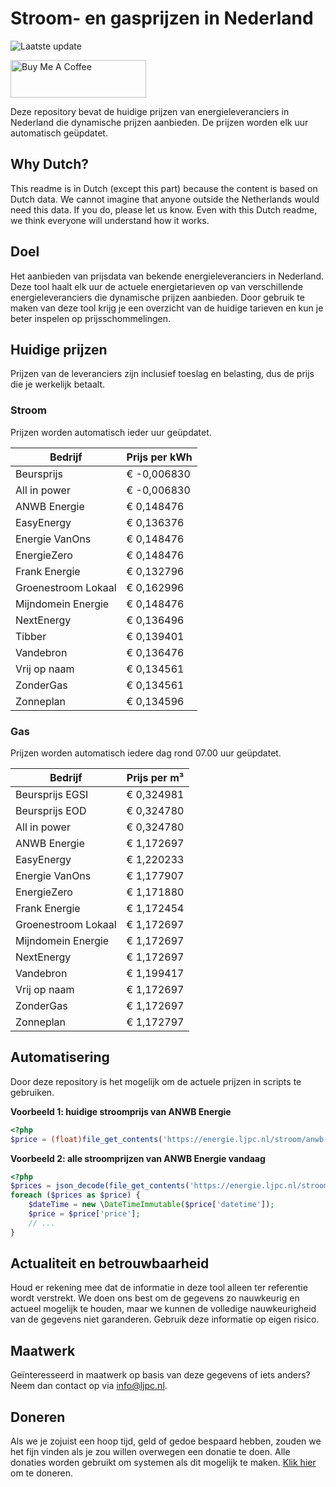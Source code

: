 # Stroom- en gasprijzen in Nederland

![Laatste update](https://img.shields.io/badge/laatste%20update-2025--08--06%2012%3A00%20CET-brightgreen)

<a href="https://www.buymeacoffee.com/Lars-" target="_blank"><img src="https://cdn.buymeacoffee.com/buttons/v2/default-orange.png" alt="Buy Me A Coffee" height="60" style="height: 60px !important;width: 217px !important;" ></a>

Deze repository bevat de huidige prijzen van energieleveranciers in Nederland die dynamische prijzen aanbieden. De prijzen worden elk uur automatisch geüpdatet.

## Why Dutch?

This readme is in Dutch (except this part) because the content is based on Dutch data. We cannot imagine that anyone outside the Netherlands would need this data. If you do, please let us know. Even with this Dutch readme, we think
everyone will understand how it works.

## Doel

Het aanbieden van prijsdata van bekende energieleveranciers in Nederland. Deze tool haalt elk uur de actuele energietarieven op van verschillende energieleveranciers die dynamische prijzen aanbieden. Door gebruik te maken van deze tool
krijg je een overzicht van de huidige tarieven en kun je beter inspelen op prijsschommelingen.

## Huidige prijzen

Prijzen van de leveranciers zijn inclusief toeslag en belasting, dus de prijs die je werkelijk betaalt.

### Stroom

Prijzen worden automatisch ieder uur geüpdatet.

 Bedrijf | Prijs per kWh 
---------|---------------
Beursprijs | € -0,006830
All in power | € -0,006830
ANWB Energie | € 0,148476
EasyEnergy | € 0,136376
Energie VanOns | € 0,148476
EnergieZero | € 0,148476
Frank Energie | € 0,132796
Groenestroom Lokaal | € 0,162996
Mijndomein Energie | € 0,148476
NextEnergy | € 0,136496
Tibber | € 0,139401
Vandebron | € 0,136476
Vrij op naam | € 0,134561
ZonderGas | € 0,134561
Zonneplan | € 0,134596


### Gas

Prijzen worden automatisch iedere dag rond 07.00 uur geüpdatet.

 Bedrijf | Prijs per m³ 
---------|--------------
Beursprijs EGSI | € 0,324981
Beursprijs EOD | € 0,324780
All in power | € 0,324780
ANWB Energie | € 1,172697
EasyEnergy | € 1,220233
Energie VanOns | € 1,177907
EnergieZero | € 1,171880
Frank Energie | € 1,172454
Groenestroom Lokaal | € 1,172697
Mijndomein Energie | € 1,172697
NextEnergy | € 1,172697
Vandebron | € 1,199417
Vrij op naam | € 1,172697
ZonderGas | € 1,172697
Zonneplan | € 1,172797


## Automatisering

Door deze repository is het mogelijk om de actuele prijzen in scripts te gebruiken.

**Voorbeeld 1: huidige stroomprijs van ANWB Energie**

```php
<?php
$price = (float)file_get_contents('https://energie.ljpc.nl/stroom/anwb-energie-nu.txt');

```

**Voorbeeld 2: alle stroomprijzen van ANWB Energie vandaag**

```php
<?php
$prices = json_decode(file_get_contents('https://energie.ljpc.nl/stroom/all-in-power-vandaag.json'),true);
foreach ($prices as $price) {
    $dateTime = new \DateTimeImmutable($price['datetime']);
    $price = $price['price'];
    // ...
}
```

## Actualiteit en betrouwbaarheid

Houd er rekening mee dat de informatie in deze tool alleen ter referentie wordt verstrekt. We doen ons best om de gegevens zo nauwkeurig en actueel mogelijk te houden, maar we kunnen de volledige nauwkeurigheid van de gegevens niet
garanderen. Gebruik deze informatie op eigen risico.

## Maatwerk

Geïnteresseerd in maatwerk op basis van deze gegevens of iets anders? Neem dan contact op
via [info@ljpc.nl](mailto:info@ljpc.nl?subject=Energie%20prijzen).

## Doneren

Als we je zojuist een hoop tijd, geld of gedoe bespaard hebben, zouden we het fijn vinden als je zou willen overwegen een
donatie te doen. Alle donaties worden gebruikt om systemen als dit mogelijk te
maken. [Klik hier](https://www.buymeacoffee.com/Lars-) om te doneren.
